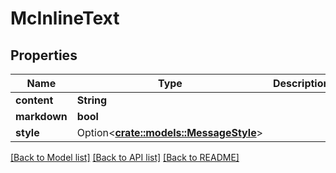 # McInlineText

## Properties

Name | Type | Description | Notes
------------ | ------------- | ------------- | -------------
**content** | **String** |  | 
**markdown** | **bool** |  | 
**style** | Option<[**crate::models::MessageStyle**](MessageStyle.md)> |  | [optional]

[[Back to Model list]](../README.md#documentation-for-models) [[Back to API list]](../README.md#documentation-for-api-endpoints) [[Back to README]](../README.md)


